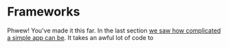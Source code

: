 # Frameworks

Phwew! You've made it this far. In the last section [we saw how complicated a
simple app can be](./2_web_sys_alert_button.md). It takes an awful lot of code
to
